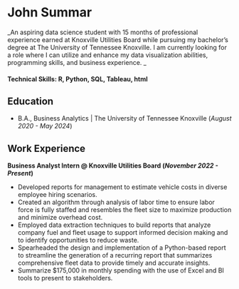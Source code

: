# John Summar
_An aspiring data science student with 15 months of professional experience earned at Knoxville Utilities Board while pursuing my bachelor’s degree at The University of Tennessee Knoxville. I am currently looking for a role where I can utilize 
and enhance my data visualization abilities, programming skills, and business experience.
_

#### Technical Skills: R, Python, SQL, Tableau, html

## Education
- B.A., Business Analytics | The University of Tennessee Knoxville (_August 2020 - May 2024_)

## Work Experience
**Business Analyst Intern @ Knoxville Utilities Board (_November 2022 - Present_)**
-  Developed reports for management to estimate vehicle costs in diverse employee hiring scenarios.
- Created an algorithm through analysis of labor time to ensure labor force is fully staffed and resembles the fleet size to maximize production and minimize overhead cost.
- Employed data extraction techniques to build reports that analyze company fuel and fleet usage to support informed decision making and to identify opportunities to reduce waste.
- Spearheaded the design and implementation of a Python-based report to streamline the generation of a recurring report that summarizes comprehensive fleet data to provide timely and accurate insights.
- Summarize $175,000 in monthly spending with the use of Excel and BI tools to present to stakeholders.
